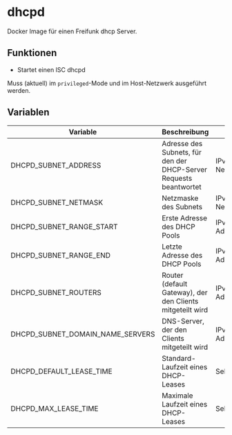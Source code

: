 # dhcpd

Docker Image für einen Freifunk dhcp Server.

## Funktionen

* Startet einen ISC dhcpd

Muss (aktuell) im `privileged`-Mode und im Host-Netzwerk ausgeführt werden.

## Variablen

| Variable                         | Beschreibung                                                      | Format           | Standardwert | Benötigt           |
| -------------------------------- | ----------------------------------------------------------------- | ---------------- | ------------ | ------------------ |
| DHCPD_SUBNET_ADDRESS             | Adresse des Subnets, für den der DHCP-Server Requests beantwortet | IPv4-Netzadresse | -            | :white_check_mark: |
| DHCPD_SUBNET_NETMASK             | Netzmaske des Subnets                                             | IPv4-Netzmaske   | -            | :white_check_mark: |
| DHCPD_SUBNET_RANGE_START         | Erste Adresse des DHCP Pools                                      | IPv4-Adresse     | -            | :white_check_mark: |
| DHCPD_SUBNET_RANGE_END           | Letzte Adresse des DHCP Pools                                     | IPv4-Adresse     | -            | :white_check_mark: |
| DHCPD_SUBNET_ROUTERS             | Router (default Gateway), der den Clients mitgeteilt wird         | IPv4-Adresse     | -            | :white_check_mark: |
| DHCPD_SUBNET_DOMAIN_NAME_SERVERS | DNS-Server, der den Clients mitgeteilt wird                       | IPv4-Adresse     | `8.8.8.8`    | :x:                |
| DHCPD_DEFAULT_LEASE_TIME         | Standard-Laufzeit eines DHCP-Leases                               | Sekunden         | `600`        | :x:                |
| DHCPD_MAX_LEASE_TIME             | Maximale Laufzeit eines DHCP-Leases                               | Sekunden         | `7200`       | :x:                |
